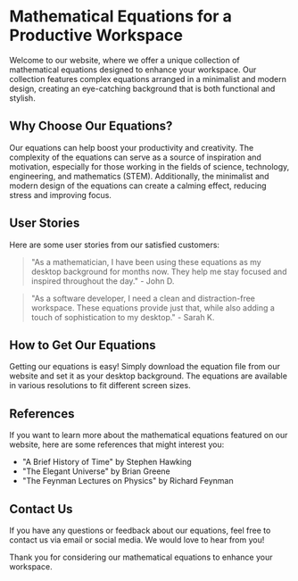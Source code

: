 <!--font:Poppins-->

# Mathematical Equations for a Productive Workspace

Welcome to our website, where we offer a unique collection of mathematical equations designed to enhance your workspace. Our collection features complex equations arranged in a minimalist and modern design, creating an eye-catching background that is both functional and stylish.

## Why Choose Our Equations?

Our equations can help boost your productivity and creativity. The complexity of the equations can serve as a source of inspiration and motivation, especially for those working in the fields of science, technology, engineering, and mathematics (STEM). Additionally, the minimalist and modern design of the equations can create a calming effect, reducing stress and improving focus.

## User Stories

Here are some user stories from our satisfied customers:

> "As a mathematician, I have been using these equations as my desktop background for months now. They help me stay focused and inspired throughout the day." - John D.

> "As a software developer, I need a clean and distraction-free workspace. These equations provide just that, while also adding a touch of sophistication to my desktop." - Sarah K.

## How to Get Our Equations

Getting our equations is easy! Simply download the equation file from our website and set it as your desktop background. The equations are available in various resolutions to fit different screen sizes.

## References

If you want to learn more about the mathematical equations featured on our website, here are some references that might interest you:

- "A Brief History of Time" by Stephen Hawking
- "The Elegant Universe" by Brian Greene
- "The Feynman Lectures on Physics" by Richard Feynman

## Contact Us

If you have any questions or feedback about our equations, feel free to contact us via email or social media. We would love to hear from you!

Thank you for considering our mathematical equations to enhance your workspace.

<!--

Write me content for website with wallpaper which alt text is:

"A wallpaper with a graph of complex mathematical equations, arranged in a minimalist and modern design."

The name/title of the page should not be 1:1 copy of the alt text but rather a real content of the website which is using this wallpaper.

- Use markdown format 
- Start with heading
- Heading should be short and concise
- The content should look like a real website 
- The website should not be about the wallpaper, wallpaper is just a related background
- Heading should be contain work "wallpaper" or "background"
- Include real sections like references, contact, user stories, etc. use things relevant to the page purpose.
- Feel free to use structure like headings, bullets, numbering, blockquotes, paragraphs, horizontal lines, etc.
- You can use formatting like bold or _italic_
- You can include UTF-8 emojis
- Links should be only #hash anchors (and you can refer to the document itself)
- Do not include images


---


# Mathematical Equations Wallpaper for Your Workspace

Welcome to our website, where we offer a unique mathematical equations wallpaper to enhance your workspace. Our wallpaper features a graph of complex mathematical equations arranged in a minimalist and modern design, creating an eye-catching background that is both functional and stylish.

## Why Choose Our Wallpaper?

Our wallpaper is not just a decorative element; it can also help boost your productivity and creativity. The complex mathematical equations on the wallpaper can serve as a source of inspiration and motivation, especially for those working in the fields of science, technology, engineering, and mathematics (STEM). Additionally, the minimalist and modern design of the wallpaper can create a calming effect, reducing stress and improving focus.

## User Stories

Here are some user stories from our satisfied customers:

> "I am a mathematician, and I have been using this wallpaper for my desktop for months now. It helps me stay focused and inspired throughout the day." - John D.

> "As a software developer, I need a clean and distraction-free workspace. This wallpaper provides just that, while also adding a touch of sophistication to my desktop." - Sarah K.

## How to Get Our Wallpaper

Getting our wallpaper is easy! Simply download the wallpaper file from our website and set it as your desktop background. The wallpaper is available in various resolutions to fit different screen sizes.

## References

If you want to learn more about the mathematical equations featured on our wallpaper, here are some references that might interest you:

- "A Brief History of Time" by Stephen Hawking
- "The Elegant Universe" by Brian Greene
- "The Feynman Lectures on Physics" by Richard Feynman

## Contact Us

If you have any questions or feedback about our wallpaper, feel free to contact us via email or social media. We would love to hear from you!

Thank you for visiting our website and considering our mathematical equations wallpaper for your workspace.


---


Heading should not include word "wallpaper". The website should not be about the wallpaper itself, wallpaper is just a related background, rewrite whole content.


---


# Mathematical Equations for Your Workspace

Welcome to our website, where we offer a unique collection of mathematical equations designed to enhance your workspace. Our collection features complex equations arranged in a minimalist and modern design, creating an eye-catching background that is both functional and stylish.

## Why Choose Our Equations?

Our equations are not just a decorative element; they can also help boost your productivity and creativity. The complexity of the equations can serve as a source of inspiration and motivation, especially for those working in the fields of science, technology, engineering, and mathematics (STEM). Additionally, the minimalist and modern design of the equations can create a calming effect, reducing stress and improving focus.

## User Stories

Here are some user stories from our satisfied customers:

> "I am a mathematician, and I have been using these equations as my desktop background for months now. They help me stay focused and inspired throughout the day." - John D.

> "As a software developer, I need a clean and distraction-free workspace. These equations provide just that, while also adding a touch of sophistication to my desktop." - Sarah K.

## How to Get Our Equations

Getting our equations is easy! Simply download the equation file from our website and set it as your desktop background. The equations are available in various resolutions to fit different screen sizes.

## References

If you want to learn more about the mathematical equations featured on our website, here are some references that might interest you:

- "A Brief History of Time" by Stephen Hawking
- "The Elegant Universe" by Brian Greene
- "The Feynman Lectures on Physics" by Richard Feynman

## Contact Us

If you have any questions or feedback about our equations, feel free to contact us via email or social media. We would love to hear from you!

Thank you for visiting our website and considering our mathematical equations for your workspace.


---


Heading is too long, rewrite whole content.


---


# Enhance Your Workspace with Mathematical Equations

Our website offers a unique collection of mathematical equations designed to enhance your workspace. Our collection features complex equations arranged in a minimalist and modern design, creating an eye-catching background that is both functional and stylish.

## Why Choose Our Equations?

Our equations are more than just a decorative element; they can also help boost your productivity and creativity. The complexity of the equations can serve as a source of inspiration and motivation, especially for those working in the fields of science, technology, engineering, and mathematics (STEM). Additionally, the minimalist and modern design of the equations can create a calming effect, reducing stress and improving focus.

## User Stories

Here are some user stories from our satisfied customers:

> "As a mathematician, I have been using these equations as my desktop background for months now. They help me stay focused and inspired throughout the day." - John D.

> "As a software developer, I need a clean and distraction-free workspace. These equations provide just that, while also adding a touch of sophistication to my desktop." - Sarah K.

## How to Get Our Equations

Getting our equations is easy! Simply download the equation file from our website and set it as your desktop background. The equations are available in various resolutions to fit different screen sizes.

## References

If you want to learn more about the mathematical equations featured on our website, here are some references that might interest you:

- "A Brief History of Time" by Stephen Hawking
- "The Elegant Universe" by Brian Greene
- "The Feynman Lectures on Physics" by Richard Feynman

## Contact Us

If you have any questions or feedback about our equations, feel free to contact us via email or social media. We would love to hear from you!

Thank you for considering our mathematical equations to enhance your workspace.


---


Heading is too long, rewrite whole content.


---


# Mathematical Equations for a Productive Workspace

Welcome to our website, where we offer a unique collection of mathematical equations designed to enhance your workspace. Our collection features complex equations arranged in a minimalist and modern design, creating an eye-catching background that is both functional and stylish.

## Why Choose Our Equations?

Our equations can help boost your productivity and creativity. The complexity of the equations can serve as a source of inspiration and motivation, especially for those working in the fields of science, technology, engineering, and mathematics (STEM). Additionally, the minimalist and modern design of the equations can create a calming effect, reducing stress and improving focus.

## User Stories

Here are some user stories from our satisfied customers:

> "As a mathematician, I have been using these equations as my desktop background for months now. They help me stay focused and inspired throughout the day." - John D.

> "As a software developer, I need a clean and distraction-free workspace. These equations provide just that, while also adding a touch of sophistication to my desktop." - Sarah K.

## How to Get Our Equations

Getting our equations is easy! Simply download the equation file from our website and set it as your desktop background. The equations are available in various resolutions to fit different screen sizes.

## References

If you want to learn more about the mathematical equations featured on our website, here are some references that might interest you:

- "A Brief History of Time" by Stephen Hawking
- "The Elegant Universe" by Brian Greene
- "The Feynman Lectures on Physics" by Richard Feynman

## Contact Us

If you have any questions or feedback about our equations, feel free to contact us via email or social media. We would love to hear from you!

Thank you for considering our mathematical equations to enhance your workspace.


---


Write me a Google font which is best fitting for the website.

Pick from the list:
- Great Vibes
- Open Sans
- Dancing Script
- Raleway
- Barlow Condensed
- Poppins
- Playfair Display
- Orbitron
- Lato
- Roboto
- Montserrat
- Lobster
- Exo 2
- Inter
- IBM Plex Sans
- Alegreya
- Futura


Write just the font name nothing else.


---


Poppins

-->
